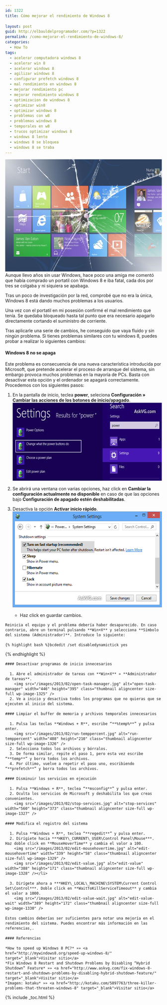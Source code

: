 ```yaml
---
id: 1322
title: Cómo mejorar el rendimiento de Windows 8

layout: post
guid: http://elbauldelprogramador.com/?p=1322
permalink: /como-mejorar-el-rendimiento-de-windows-8/
categories:
  - How To
tags:
  - acelerar computadora windows 8
  - acelerar win 8
  - acelerar windows 8
  - agilizar windows 8
  - configurar prefetch windows 8
  - mal rendimiento en windows 8
  - mejorar rendimiento pc
  - mejorar rendimiento windows 8
  - optimizacion de windows 8
  - optimizar win8
  - optimizar windows 8
  - problemas con w8
  - problemas windows 8
  - temporales en w8
  - trucos optimizar windows 8
  - windows 8 lento
  - windows 8 se bloquea
  - windows 8 se traba
---
```

<img src="/images/2013/02/Windows8problem.jpg" alt="Windows8problem" width="640" height="360" class="thumbnail aligncenter size-full wp-image-1331" />  
Aunque llevo años sin usar Windows, hace poco una amiga me comentó que había comprado un portatil con Windows 8 e iba fatal, cada dos por tres se colgaba y ni siquiera se apabaga.

Tras un poco de investigación por la red, comprobé que no era la única, Windows 8 está dando muchos problemas a los usuarios.

Una vez con el portatil en mi posesión confirmé el mal rendimiento que tenía. Se quedaba bloqueado hasta tal punto que era necesario apagarlo directamente cortando el suministro de corriente.

Tras aplicarle una serie de cambios, he conseguido que vaya fluido y sin ningún problema. Si tienes problemas similares con tu windows 8, puedes probar a realizar lo siguientes cambios:  
  
<!--more-->

#### Windows 8 no se apaga

Este problema es consecuencia de una nueva característica introducida por Microsoft, que pretende acelerar el proceso de arranque del sistema, sin embargo provoca muchos problemas en la mayoría de PCs. Basta con desactivar esta opción y el ordenador se apagará correctamente. Procedemos con los siguientes pasos:

  1. En la pantalla de inicio, teclea **power**, seleciona **Configuración » Cambiar las acciones de los botones de inicio/apagado**.  
    <img src="/images/2013/02/Change_Power_Settings_Windows_8.png" alt="Change_Power_Settings_Windows_8" width="591" height="250" class="thumbnail aligncenter size-full wp-image-1323" />
  2. Se abrirá una ventana con varias opciones, haz click en **Cambiar la configuración actualmente no disponible** en caso de que las opciones bajo **Configuración de apagado estén deshabilitadas**.
  3. Desactiva la opción **Activar inicio rápido**. 
    <img src="/images/2013/02/Disable_Hybrid_Shutdown_Fast_Startup_Windows_8.png" alt="Disable_Hybrid_Shutdown_Fast_Startup_Windows_8" width="540" height="307" class="thumbnail aligncenter size-full wp-image-1324" /> </li> 
    
      * Haz click en guardar cambios.</ol> 
    
    Reinicia el equipo y el problema debería haber desaparecido. En caso contrario, abre un terminal pulsando **Win+X** y selecciona **Símbolo del sistema (Administrador)**. Introduce lo siguiente:
    
    {% highlight bash %}bcdedit /set disabledynamictick yes
{% endhighlight %}
    
    #### Desactivar programas de inicio innecesarios
    
      1. Abre el administrador de tareas con **Win+X** » **Administrador de tareas**.  
        <img src="/images/2013/02/open-task-manager.jpg" alt="open-task-manager" width="446" height="395" class="thumbnail aligncenter size-full wp-image-1325" />
      2. Ve a inicio y desactiva todos los programas que no quieras que se ejecuten al inicio del sistema.
    
    #### Limpiar el buffer de memoria y archivos temporales innecesarios
    
      1. Pulsa las teclas **Windows + R**, escribe “**%temp%**” y pulsa enter.  
        <img src="/images/2013/02/run-temppercent.jpg" alt="run-temppercent" width="408" height="210" class="thumbnail aligncenter size-full wp-image-1326" /> 
      2. Selecciona todos los archivos y bórralos.
      3. De forma similar, repite el paso 1, pero esta vez escribe “**temp**” y borra todos los archivos.
      4. Por último, vuelve a repetir el paso uno, escribiendo “**prefetch**” y borra todos los archívos.
    
    #### Disminuir los servicios en ejecución
    
      1. Pulsa **Windows + R**, teclea “**msconfig**” y pulsa enter.
      2. Oculta los servicios de Microsoft y deshabilita los que creas convenientes.  
        <img src="/images/2013/02/stop-services.jpg" alt="stop-services" width="560" height="373" class="thumbnail aligncenter size-full wp-image-1327" /> 
    
    #### Modifica el registro del sistema
    
      1. Pulsa **Windows + R**, teclea “**regedit**” y pulsa enter.
      2. Dirígiete hacia ***HKEY\_CURRENT\_USER\Control Panel\Mouse***. Haz doble click en **MouseHoverTime** y cambia el valor a 100.  
        <img src="/images/2013/02/edit-mousehovertime.jpg" alt="edit-mousehovertime" width="339" height="58" class="thumbnail aligncenter size-full wp-image-1329" />  
        <img src="/images/2013/02/edit-value.jpg" alt="edit-value" width="388" height="171" class="thumbnail aligncenter size-full wp-image-1328" /></li> 
    
      3. Dirígete ahora a ***HKEY\_LOCAL\_MACHINE\SYSTEM\Current Control Set\Control***. Doble click en **WaitToKillServiceTimeout** y cambia el valor a 1000.  
        <img src="/images/2013/02/edit-value-wait.jpg" alt="edit-value-wait" width="389" height="172" class="thumbnail aligncenter size-full wp-image-1330" /> 
    
    Estos cambios deberías ser suficientes para notar una mejoría en el rendimiento del sistema. Puedes encontrar más información en las referencias,.
    
    #### Referencias
    
    *How to speed up Windows 8 PC?* »» <a href="http://mywindows8.org/speed-up-windows-8/" target="_blank">Visitar sitio</a>  
    *Fix Windows 8 Restart and Shutdown Problems by Disabling “Hybrid Shutdown” Feature* »» <a href="http://www.askvg.com/fix-windows-8-restart-and-shutdown-problems-by-disabling-hybrid-shutdown-feature/" target="_blank">Visitar sitio</a>  
    *Imagen: kotaku* »» <a href="http://kotaku.com/5897763/three-killer-problems-that-threaten-windows-8" target="_blank">Visitar sitio</a>
    
    

{% include _toc.html %}
